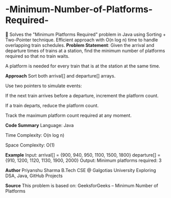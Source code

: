 # -Minimum-Number-of-Platforms-Required-
🚉 Solves the "Minimum Platforms Required" problem in Java using Sorting + Two-Pointer technique. Efficient approach with O(n log n) time to handle overlapping train schedules.
**Problem Statement**:
Given the arrival and departure times of trains at a station, find the minimum number of platforms required so that no train waits.

A platform is needed for every train that is at the station at the same time.

**Approach**
Sort both arrival[] and departure[] arrays.

Use two pointers to simulate events:

If the next train arrives before a departure, increment the platform count.

If a train departs, reduce the platform count.

Track the maximum platform count required at any moment.

**Code Summary**
Language: Java

Time Complexity: O(n log n)

Space Complexity: O(1)

**Example**
Input:
arrival[]  = {900, 940, 950, 1100, 1500, 1800}
departure[] = {910, 1200, 1120, 1130, 1900, 2000}
Output: Minimum platforms required: 3

**Author**
Priyanshu Sharma
B.Tech CSE @ Galgotias University
Exploring DSA, Java, GitHub Projects

**Source**
This problem is based on:
GeeksforGeeks – Minimum Number of Platforms

